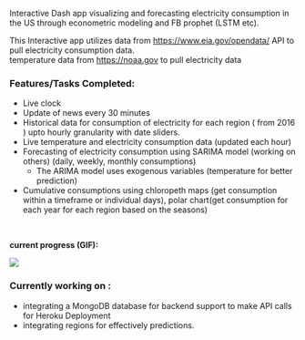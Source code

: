 Interactive Dash app visualizing and forecasting electricity consumption in the US through econometric modeling and FB prophet (LSTM etc).

This Interactive app utilizes data from https://www.eia.gov/opendata/ API to pull electricity consumption data.<br>
temperature data from https://noaa.gov to pull electricity data 

### Features/Tasks Completed:
- Live clock
- Update of news every 30 minutes
- Historical data for consumption of electricity for each region ( from 2016 ) upto hourly granularity with date sliders.
- Live temperature and electricity consumption data (updated each hour) 
- Forecasting of electricity consumption using SARIMA model (working on others) (daily, weekly, monthly consumptions)
    - The ARIMA model uses exogenous variables (temperature for better prediction)
- Cumulative consumptions using chloropeth maps (get consumption within a timeframe or individual days), polar chart(get consumption for each year for each region based on the seasons)
<br>

__current progress (GIF):__

![](demo.gif)


### Currently working on :
- integrating a MongoDB database for backend support to make API calls for Heroku Deployment
- integrating regions for effectively predictions.




